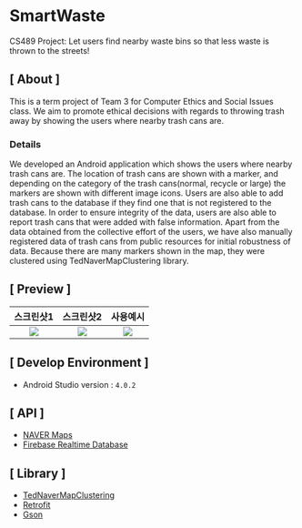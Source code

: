 # SmartWaste
CS489 Project: Let users find nearby waste bins so that less waste is thrown to the streets!

## [ About ]
This is a term project of Team 3 for Computer Ethics and Social Issues class. We aim to promote ethical decisions with regards to throwing trash away by showing the users where nearby trash cans are. 

### Details
We developed an Android application which shows the users where nearby trash cans are. The location of trash cans are shown with a marker, and depending on the category of the trash cans(normal, recycle or large) the markers are shown with different image icons. Users are also able to add trash cans to the database if they find one that is not registered to the database. In order to ensure integrity of the data, users are also able to report trash cans that were added with false information. Apart from the data obtained from the collective effort of the users, we have also manually registered data of trash cans from public resources for initial robustness of data. Because there are many markers shown in the map, they were clustered using TedNaverMapClustering library.

## [ Preview ]
| 스크린샷1                    | 스크린샷2                                  | 사용예시                                  |
|:------------------------------:|:---------------------------------:|:---------------------------------:|
|![](ReadMeResource/screenshot_1.png) |![](ReadMeResource/screenshot_2.png) |![](ReadMeResource/simulation.gif) |

## [ Develop Environment ]
- Android Studio version : `4.0.2`

## [ API ]
- [NAVER Maps](https://navermaps.github.io/android-map-sdk/)
- [Firebase Realtime Database](https://github.com/firebase/firebase-android-sdk)

## [ Library ]
- [TedNaverMapClustering](https://github.com/ParkSangGwon/TedNaverMapClustering)
- [Retrofit](https://github.com/square/retrofit)
- [Gson](https://github.com/google/gson)
